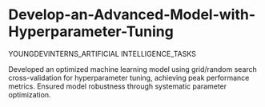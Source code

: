 # Develop-an-Advanced-Model-with-Hyperparameter-Tuning
YOUNGDEVINTERNS_ARTIFICIAL INTELLIGENCE_TASKS

Developed an optimized machine learning model using grid/random search cross-validation for hyperparameter tuning, achieving peak performance metrics. Ensured model robustness through systematic parameter optimization.
